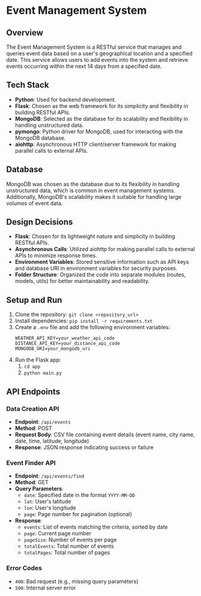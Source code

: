# Event Management System

## Overview
The Event Management System is a RESTful service that manages and queries event data based on a user's geographical location and a specified date. This service allows users to add events into the system and retrieve events occurring within the next 14 days from a specified date.

## Tech Stack
- **Python**: Used for backend development.
- **Flask**: Chosen as the web framework for its simplicity and flexibility in building RESTful APIs.
- **MongoDB**: Selected as the database for its scalability and flexibility in handling unstructured data.
- **pymongo**: Python driver for MongoDB, used for interacting with the MongoDB database.
- **aiohttp**: Asynchronous HTTP client/server framework for making parallel calls to external APIs.

## Database
MongoDB was chosen as the database due to its flexibility in handling unstructured data, which is common in event management systems. Additionally, MongoDB's scalability makes it suitable for handling large volumes of event data.

## Design Decisions
- **Flask**: Chosen for its lightweight nature and simplicity in building RESTful APIs.
- **Asynchronous Calls**: Utilized aiohttp for making parallel calls to external APIs to minimize response times.
- **Environment Variables**: Stored sensitive information such as API keys and database URI in environment variables for security purposes.
- **Folder Structure**: Organized the code into separate modules (routes, models, utils) for better maintainability and readability.

## Setup and Run
1. Clone the repository: `git clone <repository_url>`
2. Install dependencies: `pip install -r requirements.txt`
3. Create a `.env` file and add the following environment variables:
   ```
   WEATHER_API_KEY=your_weather_api_code
   DISTANCE_API_KEY=your_distance_api_code
   MONGODB_URI=your_mongodb_uri
   ```
4. Run the Flask app: 
    1. `cd app`
    2. `python main.py`

## API Endpoints

### Data Creation API
- **Endpoint**: `/api/events`
- **Method**: POST
- **Request Body**: CSV file containing event details (event name, city name, date, time, latitude, longitude)
- **Response**: JSON response indicating success or failure

### Event Finder API
- **Endpoint**: `/api/events/find`
- **Method**: GET
- **Query Parameters**:
  - `date`: Specified date in the format `YYYY-MM-DD`
  - `lat`: User's latitude
  - `lon`: User's longitude
  - `page`: Page number for pagination (optional)
- **Response**:
  - `events`: List of events matching the criteria, sorted by date
  - `page`: Current page number
  - `pageSize`: Number of events per page
  - `totalEvents`: Total number of events
  - `totalPages`: Total number of pages

### Error Codes
- `400`: Bad request (e.g., missing query parameters)
- `500`: Internal server error

